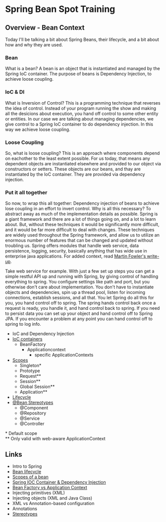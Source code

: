 # Spring Bean Spot Training

## Overview - Bean Context
Today I'll be talking a bit about Spring Beans, their lifecycle, and a bit about how and why they are used. 

### Bean
What is a bean? A bean is an object that is instantiated and managed by the Spring IoC container. The purpose of beans is Dependency Injection, to achieve loose coupling.

### IoC & DI
What is Inversion of Control? This is a programming technique that reverses the idea of control. Instead of your program running the show and making all the desicions about execution, you hand off control to some other entity or entities. In our case we are talking about managing dependencies, we give control to a Spring IoC container to do dependency injection. In this way we achieve loose coupling.

### Loose Coupling
So, what is loose coupling? This is an approach where components depend on eachother to the least extent possible. For us today, that means any dependent objects are instantiated elsewhere and provided to our object via constructors or setters. These objects are our beans, and thay are instantiated by the IoC container. They are provided via dependency injection.

### Put it all together
So now, to wrap this all together: Dependency injection of beans to achieve lose coupling in an effort to invert control. Why is all this necessary? To abstract away as much of the implementation details as possible. Spring is a giant framework and there are a lot of things going on, and a lot to learn about. But, without these techniques it would be significantly more difficult, and it would be far more difficult to deal with changes. These techniques are widely used throughout the Spring framework, and allow us to utilize an enormous number of features that can be changed and updated without troubling us. Spring offers modules that handle web service, data persistence, logging, security, basically anything that has wide use in enterprise java applications. For added context, read [Martin Fowler's write-up](https://martinfowler.com/articles/injection.html). 

Take web service for example. With just a few set up steps you can get a simple restful API up and running with Spring, by giving control of handling everything to spring. You configure settings like path and port, but you otherwise don't care about implementation. You don't have to instantiate objects and dependencies, spin up a thread pool, listen for incoming connections, establish sessions, and all that. You let Spring do all this for you, you hand control off to spring. The spring hands control back once a request is ready, you handle it, and hand control back to spring. If you need to persist data you can set up your object and hand control off to Spring JPA. If you encounter a problem at any point you can hand control off to spring to log info.


- IoC and Dependency Injection
- [IoC containers](https://github.com/LiquidPlummer/SprintBeanSpotTrainingLessonPlan/blob/main/overview-containers.md)
  - BeanFactory
    - Applicationcontext
      - specific ApplicationContexts
- [Scopes](https://github.com/LiquidPlummer/SprintBeanSpotTrainingLessonPlan/blob/main/overview-scopes.md)
  - Singleton*
  - Prototype
  - Request**
  - Session**
  - Global Session**
  - Application**
- [Lifecycle](https://github.com/LiquidPlummer/SprintBeanSpotTrainingLessonPlan/blob/main/overview-bean-lifecycle.md)
- [@Bean Stereotypes](https://github.com/LiquidPlummer/SprintBeanSpotTrainingLessonPlan/blob/main/overview-stereotypes.md)
  - @Component
  - @Repository
  - @Service
  - @Controller
  
  
\* Default scope  
\** Only valid with web-aware ApplicationContext  
 
 
## Links

- Intro to Spring
- [Bean lifecycle](https://gitlab.com/revature_training/spring-team/-/blob/master/modules/framework/bean-lifecycle.md)
- [Scopes of a bean](https://gitlab.com/revature_training/spring-team/-/blob/master/modules/framework/bean-scopes.md)
- [Spring IOC Container & Dependency Injection](https://gitlab.com/revature_training/spring-team/-/blob/master/modules/framework/spring-ioc-container-and-dependency-injection.md)
- [Bean Factory vs Application Context](https://github.com/LiquidPlummer/SprintBeanSpotTrainingLessonPlan/blob/main/BeanFactoryApplicationContext.md)
- Injecting primitives (XML)
- Injecting objects (XML and Java Class)
- XML vs Annotation-based configuration
- Annotations
- [Stereotypes](https://gitlab.com/revature_training/spring-team/-/blob/master/modules/framework/stereotypes.md)
